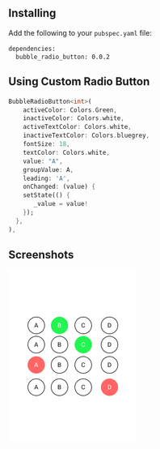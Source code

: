 
## Installing

Add the following to your `pubspec.yaml` file:

    dependencies:
      bubble_radio_button: 0.0.2


## Using Custom Radio Button


```dart
BubbleRadioButton<int>(
    activeColor: Colors.Green,
    inactiveColor: Colors.white,
    activeTextColor: Colors.white,
    inactiveTextColor: Colors.bluegrey,
    fontSize: 18,
    textColor: Colors.white,
    value: "A",
    groupValue: A,
    leading: 'A',
    onChanged: (value) {
    setState(() {
       _value = value!
    });
  },
),
```

## Screenshots

<img src="https://github.com/abdulmanafpfassal/BubbleRadioButton/blob/master/screenshots/radiobutton.jpg" alt="">


